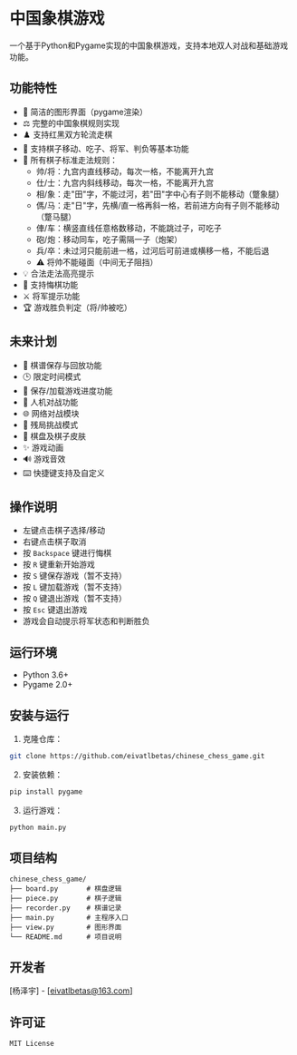 # 中国象棋游戏

一个基于Python和Pygame实现的中国象棋游戏，支持本地双人对战和基础游戏功能。

## 功能特性

- 🎨 简洁的图形界面（pygame渲染）
- ⚖️ 完整的中国象棋规则实现
- ♟️ 支持红黑双方轮流走棋
- 📌 支持棋子移动、吃子、将军、判负等基本功能
- 🏁 所有棋子标准走法规则：
  - 帅/将：九宫内直线移动，每次一格，不能离开九宫
  - 仕/士：九宫内斜线移动，每次一格，不能离开九宫 
  - 相/象：走"田"字，不能过河，若"田"字中心有子则不能移动（蹩象腿）
  - 傌/马：走"日"字，先横/直一格再斜一格，若前进方向有子则不能移动（蹩马腿）
  - 俥/车：横竖直线任意格数移动，不能跳过子，可吃子
  - 砲/炮：移动同车，吃子需隔一子（炮架）
  - 兵/卒：未过河只能前进一格，过河后可前进或横移一格，不能后退
  - ⚠️ 将帅不能碰面（中间无子阻挡）
- 💡 合法走法高亮提示
- 🔄 支持悔棋功能
- ⚔️ 将军提示功能
- 🏆 游戏胜负判定（将/帅被吃）

## 未来计划

- 📜 棋谱保存与回放功能
- 🕒 限定时间模式
- 💾 保存/加载游戏进度功能
- 🤖 人机对战功能
- 🌐 网络对战模块
- 🏁 残局挑战模式
- 🎨 棋盘及棋子皮肤
- ✨ 游戏动画
- 🔊 游戏音效
- ⌨️ 快捷键支持及自定义

## 操作说明

- 左键点击棋子选择/移动
- 右键点击棋子取消
- 按 `Backspace` 键进行悔棋
- 按 `R` 键重新开始游戏
- 按 `S` 键保存游戏（暂不支持）
- 按 `L` 键加载游戏（暂不支持）
- 按 `Q` 键退出游戏（暂不支持）
- 按 `Esc` 键退出游戏
- 游戏会自动提示将军状态和判断胜负
## 运行环境

- Python 3.6+
- Pygame 2.0+

## 安装与运行

1. 克隆仓库：
```bash 
git clone https://github.com/eivatlbetas/chinese_chess_game.git
```

2. 安装依赖：
```bash
pip install pygame
```

3. 运行游戏：
```bash
python main.py
```

## 项目结构

```
chinese_chess_game/
├── board.py       # 棋盘逻辑
├── piece.py       # 棋子逻辑 
├── recorder.py    # 棋谱记录
├── main.py        # 主程序入口
├── view.py        # 图形界面
└── README.md      # 项目说明
```

## 开发者

[杨泽宇] - [eivatlbetas@163.com]

## 许可证

```
MIT License
```